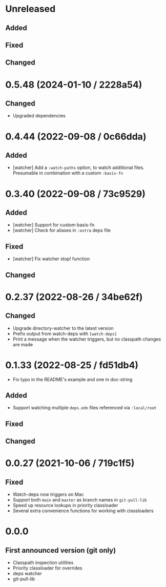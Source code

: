 # Unreleased

## Added

## Fixed

## Changed

# 0.5.48 (2024-01-10 / 2228a54)

## Changed

- Upgraded dependencies

# 0.4.44 (2022-09-08 / 0c66dda)

## Added

- [watcher] Add a `:watch-paths` option, to watch additional files. Presumable
  in combination with a custom `:basis-fn`

# 0.3.40 (2022-09-08 / 73c9529)

## Added

- [watcher] Support for custom basis-fn
- [watcher] Check for aliases in `:extra` deps file

## Fixed

- [watcher] Fix watcher stop! function

## Changed

# 0.2.37 (2022-08-26 / 34be62f)

## Changed

- Upgrade directory-watcher to the latest version
- Prefix output from watch-deps with `[watch-deps]`
- Print a message when the watcher triggers, but no classpath changes are made

# 0.1.33 (2022-08-25 / fd51db4)

- Fix typo in the README's example and one in doc-string

## Added

- Support watching multiple `deps.edn` files referenced via `:local/root`

## Fixed

## Changed

# 0.0.27 (2021-10-06 / 719c1f5)

## Fixed

- Watch-deps now triggers on Mac
- Support both `main` and `master` as branch names in `git-pull-lib`
- Speed up resource lookups in priority classloader
- Several extra convenience functions for working with classloaders

# 0.0.0

## First announced version (git only)

- Classpath inspection utilities
- Priority classloader for overrides
- deps watcher
- git-pull-lib